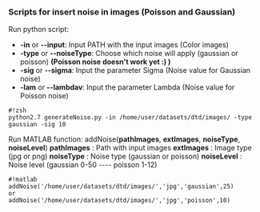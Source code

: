 ### Scripts for insert noise in images (Poisson and Gaussian) ###

Run python script:

* **-in** or **--input**: Input PATH with the input images (Color images)
* **-type** or **--noiseType**: Choose which noise will apply (gaussian or poisson) **(Poisson noise doesn't work yet :) )**
* **-sig** or **--sigma**: Input the parameter Sigma (Noise value for Gaussian noise)
* **-lam** or **--lambdav**: Input the parameter Lambda (Noise value for Poisson noise)

```
#!zsh
python2.7 generateNoise.py -in /home/user/datasets/dtd/images/ -type gaussian -sig 10

```

Run MATLAB function:
addNoise(**pathImages**, **extImages**, **noiseType**, **noiseLevel**)
**pathImages** : Path with input images 
**extImages**  : Image type (jpg or png)
**noiseType**  : Noise type (gaussian or poisson)
**noiseLevel** : Noise level (gaussian 0-50 ---- poisson 1-12)


```
#!matlab
addNoise('/home/user/datasets/dtd/images/','jpg','gaussian',25)
or
addNoise('/home/user/datasets/dtd/images/','jpg','poisson',10)
```
